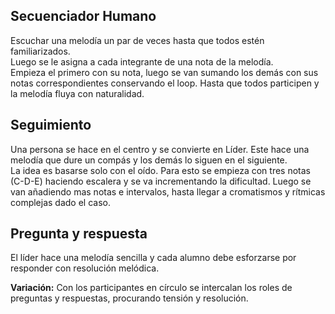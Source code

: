 


## Secuenciador Humano   
Escuchar una melodía un par de veces hasta que todos estén familiarizados.  
Luego se le asigna a cada integrante de una nota de la melodía.  
Empieza el primero con su nota,  luego se van sumando los demás con sus notas correspondientes conservando el loop. Hasta que todos participen y la melodía fluya con naturalidad.



## Seguimiento    
Una persona se hace en el centro y se convierte en Líder. 
Este hace una melodía que dure un compás y los demás lo siguen en el siguiente.   
La idea es basarse solo con el oído. Para esto se empieza con tres notas (C-D-E) haciendo escalera y se va incrementando la dificultad. 
Luego se van añadiendo mas notas e intervalos, hasta llegar a cromatismos y rítmicas complejas dado el caso.    


## Pregunta y respuesta    
El líder hace una melodía sencilla y cada alumno debe esforzarse por responder con resolución melódica.   

**Variación:** 
Con los participantes en círculo se intercalan los roles de preguntas y respuestas, procurando tensión y resolución.  
